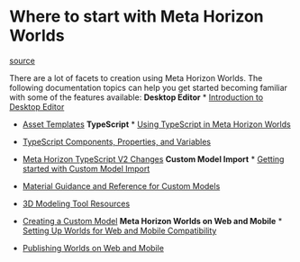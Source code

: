 # Where to start with Meta Horizon Worlds

[source](https://developers.meta.com/horizon-worlds/learn/documentation/mhcp-program/where-to-start)

There are a lot of facets to creation using Meta Horizon Worlds. The following documentation topics can help you get started becoming familiar with some of the features available: **Desktop Editor** *   [Introduction to Desktop Editor](/horizon-worlds/learn/documentation/desktop-editor/getting-started/introduction-to-desktop-editor/)

*   [Asset Templates](/horizon-worlds/learn/documentation/desktop-editor/assets/asset-templates) **TypeScript** *   [Using TypeScript in Meta Horizon Worlds](/horizon-worlds/learn/documentation/typescript/getting-started/using-typescript-in-horizon-worlds/)

*   [TypeScript Components, Properties, and Variables](/horizon-worlds/learn/documentation/typescript/getting-started/typescript-components-properties-and-variables)

*   [Meta Horizon TypeScript V2 Changes](/horizon-worlds/learn/documentation/typescript/api-references-and-examples/horizon-typescript-v2-changes) **Custom Model Import** *   [Getting started with Custom Model Import](/horizon-worlds/learn/documentation/custom-model-import/getting-started-with-custom-model-import/)

*   [Material Guidance and Reference for Custom Models](/horizon-worlds/learn/documentation/custom-model-import/creating-custom-models-for-horizon-worlds/materials-guidance-and-reference-for-custom-models)

*   [3D Modeling Tool Resources](/horizon-worlds/learn/documentation/custom-model-import/3d-modeling-tool-resources)

*   [Creating a Custom Model](/horizon-worlds/learn/documentation/custom-model-import/creating-custom-models-for-horizon-worlds/creating-a-custom-model) **Meta Horizon Worlds on Web and Mobile** *   [Setting Up Worlds for Web and Mobile Compatibility](/horizon-worlds/learn/documentation/create-for-web-and-mobile/setting-up-worlds-for-web-and-mobile-compatibility)

*   [Publishing Worlds on Web and Mobile](/horizon-worlds/learn/documentation/create-for-web-and-mobile/publishing-worlds-on-mobile)

 

 

 

 

 

 

 

 

 

 

 

 

 

 

 

 

 

 

 

 

 

 

 

 

 

 

 

 

 

 

 

 

 

 

 

 

 

 

 

 

 